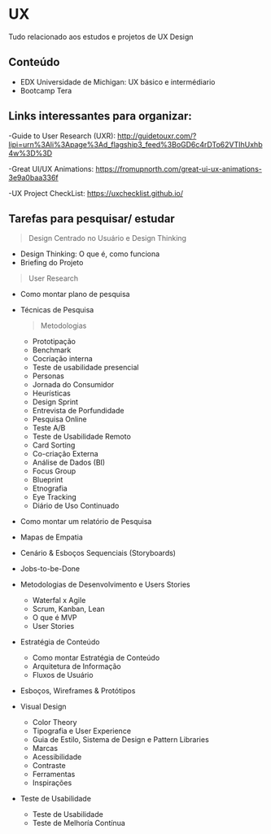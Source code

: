# UX

Tudo relacionado aos estudos e projetos de UX Design

## Conteúdo

- EDX Universidade de Michigan: UX básico e intermédiario
- Bootcamp Tera

## Links interessantes para organizar:

-Guide to User Research (UXR):
http://guidetouxr.com/?lipi=urn%3Ali%3Apage%3Ad_flagship3_feed%3BoGD6c4rDTo62VTIhUxhb4w%3D%3D

-Great UI/UX Animations:
https://fromupnorth.com/great-ui-ux-animations-3e9a0baa336f

-UX Project CheckList:
https://uxchecklist.github.io/

## Tarefas para pesquisar/ estudar

> Design Centrado no Usuário e Design Thinking
- Design Thinking: O que é, como funciona
- Briefing do Projeto

> User Research
- Como montar plano de pesquisa
- Técnicas de Pesquisa
  > Metodologias
  - Prototipação
  - Benchmark
  - Cocriação interna
  - Teste de usabilidade presencial
  - Personas
  - Jornada do Consumidor
  - Heurísticas
  - Design Sprint
  - Entrevista de Porfundidade
  - Pesquisa Online
  - Teste A/B
  - Teste de Usabilidade Remoto
  - Card Sorting
  - Co-criação Externa
  - Análise de Dados (BI)
  - Focus Group
  - Blueprint
  - Etnografia
  - Eye Tracking
  - Diário de Uso Continuado
- Como montar um relatório de Pesquisa

- Mapas de Empatia
- Cenário & Esboços Sequenciais (Storyboards)
- Jobs-to-be-Done

- Metodologias de Desenvolvimento e Users Stories
  - Waterfal x Agile
  - Scrum, Kanban, Lean 
  - O que é MVP
  - User Stories
  
- Estratégia de Conteúdo
  - Como montar Estratégia de Conteúdo
  - Arquitetura de Informação
  - Fluxos de Usuário
  
- Esboços, Wireframes & Protótipos

- Visual Design
  - Color Theory
  - Tipografia e User Experience
  - Guia de Estilo, Sistema de Design e Pattern Libraries
  - Marcas
  - Acessibilidade
  - Contraste
  - Ferramentas
  - Inspirações
  
- Teste de Usabilidade
  - Teste de Usabilidade
  - Teste de Melhoría Contínua
  
